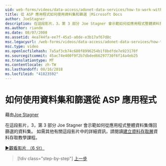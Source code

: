 ```yaml
---
uid: web-forms/videos/data-access/adonet-data-services/how-to-work-with-datasets-and-filters-from-an-asp-application
title: 從 ASP 應用程式如何使用資料集和篩選 |Microsoft Docs
author: JoeStagner
description: 在這段影片，3，第 3 部分 Joe Stagner 會示範如何從應用程式整體資料集傳回篩選的資料集。 如需詳細資訊 ab...
ms.author: riande
ms.date: 08/07/2008
ms.assetid: 4ea744fa-ee7f-45a5-a0de-e3b17af67d8c
msc.legacyurl: /web-forms/videos/data-access/adonet-data-services/how-to-work-with-datasets-and-filters-from-an-asp-application
msc.type: video
ms.openlocfilehash: 7a5af3cb74c680f8996254b1f8bdfde7e923170f
ms.sourcegitcommit: 45ac74e400f9f2b7dbded66297730f6f14a4eb25
ms.translationtype: MT
ms.contentlocale: zh-TW
ms.lasthandoff: 08/16/2018
ms.locfileid: "41823592"
---
```

<a name="how-to-work-with-datasets-and-filters-from-an-asp-application"></a>如何使用資料集和篩選從 ASP 應用程式
====================
藉由[Joe Stagner](https://github.com/JoeStagner)

在這段影片，3，第 3 部分 Joe Stagner 會示範如何從應用程式整體資料集傳回篩選的資料集。 如需其他有關這段影片中的詳細資訊，請閱讀[建立資料存取層](../../../overview/data-access/introduction/creating-a-data-access-layer-vb.md)資料存取教學課程。

[&#9654;觀看影片 （6 分）](https://channel9.msdn.com/Blogs/ASP-NET-Site-Videos/how-to-work-with-datasets-and-filters-from-an-asp-application)

> [!div class="step-by-step"]
> [上一步](how-to-manually-bind-a-dataset-to-a-datagrid.md)
